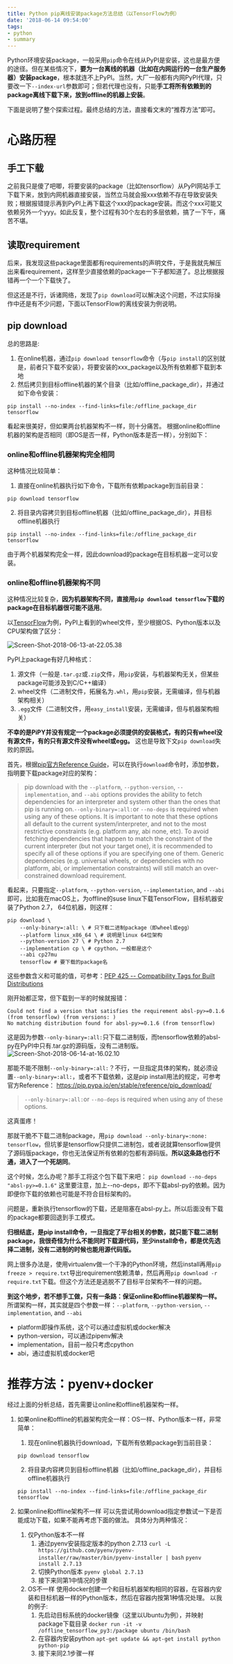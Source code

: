 ```yaml
---
title: Python pip离线安装package方法总结（以TensorFlow为例）
date: '2018-06-14 09:54:00'
tags:
- python
- summary
---
```


Python环境安装package，一般采用`pip`命令在线从PyPI是安装，这也是最方便的途径。但在某些情况下，**要为一台离线的机器（比如在内网运行的一台生产服务器）安装package**，根本就连不上PyPI。当然，大厂一般都有内网PyPI代理，只要改一下`--index-url`参数即可；但若代理也没有，只能**手工将所有依赖到的package离线下载下来，放到offline的机器上安装**。

下面是说明了整个探索过程。最终总结的方法，直接看文末的“推荐方法”即可。


<!--more-->


# 心路历程

## 手工下载
之前我只是傻了吧唧，将要安装的package（比如tensorflow）从PyPI网站手工下载下来，放到内网机器直接安装，当然立马就会报xxx依赖不存在导致安装失败；根据报错提示再到PyPI上再下载这个xxx的package安装。而这个xxx可能又依赖另外一个yyy。如此反复，整个过程有30个左右的多层依赖，搞了一下午，痛苦不堪。

## 读取requirement
后来，我发现这些package里面都有requirements的声明文件，于是我就先解压出来看requirement，这样至少直接依赖的package一下子都知道了。总比根据报错再一个一个下载快了。

但这还是不行，诉诸网络，发现了`pip download`可以解决这个问题，不过实际操作中还是有不少问题，下面以TensorFlow的离线安装为例说明。

## pip download

总的思路是:

1. 在online机器，通过`pip download tensorflow`命令（与`pip install`的区别就是，前者只下载不安装），将要安装的xxx_package以及所有依赖都下载到本地
2. 然后拷贝到目标offline机器的某个目录（比如/offline_package_dir），并通过如下命令安装：
```
pip install --no-index --find-links=file:/offline_package_dir tensorflow
```

看起来很美好，但如果两台机器架构不一样，则十分痛苦。
根据online和offline机器的架构是否相同（即OS是否一样，Python版本是否一样），分别如下：

### online和offline机器架构完全相同
这种情况比较简单：

1. 直接在online机器执行如下命令，下载所有依赖package到当前目录：
```
pip download tensorflow
```

2. 将目录内容拷贝到目标offline机器（比如/offline_package_dir），并目标offline机器执行
```
pip install --no-index --find-links=file:/offline_package_dir tensorflow
```

由于两个机器架构完全一样，因此download的package在目标机器一定可以安装。

### online和offline机器架构不同
这种情况比较复杂，**因为机器架构不同，直接用`pip download tensorflow`下载的package在目标机器很可能不适用**。

以[TensorFlow](https://pypi.org/project/tensorflow/#files)为例，PyPI上看到的wheel文件，至少根据OS、Python版本以及CPU架构做了区分：

![Screen-Shot-2018-06-13-at-22.05.38](https://cdn.imshuai.com/images/2018/06/Screen-Shot-2018-06-13-at-22.05.38.jpg)

PyPI上package有好几种格式：
1. 源文件（一般是`.tar.gz`或`.zip`文件，用`pip`安装，与机器架构无关，但某些package可能涉及到C/C++编译）
2. wheel文件（二进制文件，拓展名为`.whl`，用`pip`安装，无需编译，但与机器架构相关）
3. `.egg`文件（二进制文件，用`easy_install`安装，无需编译，但与机器架构相关）

**不幸的是PiPY并没有规定一个package必须提供的安装格式，有的只有wheel没有源文件，有的只有源文件没有wheel或egg。** 这也是导致下文`pip download`失败的原因。

首先，根据[pip官方Reference Guide](https://pip.pypa.io/en/stable/reference/pip_download/)，可以在执行`download`命令时，添加参数，指明要下载package对应的架构：

> pip download with the `--platform`, `--python-version`, `--implementation`, and `--abi` options provides the ability to fetch dependencies for an interpreter and system other than the ones that pip is running on.` --only-binary=:all: `or `--no-deps` is required when using any of these options. It is important to note that these options all default to the current system/interpreter, and not to the most restrictive constraints (e.g. platform any, abi none, etc). To avoid fetching dependencies that happen to match the constraint of the current interpreter (but not your target one), it is recommended to specify all of these options if you are specifying one of them. Generic dependencies (e.g. universal wheels, or dependencies with no platform, abi, or implementation constraints) will still match an over- constrained download requirement.

看起来，只要指定`--platform`, `--python-version`, `--implementation`, and `--abi`即可，比如我在macOS上，为offline的suse linux下载TensorFlow，目标机器安装了Python 2.7， 64位机器，则这样：
```
pip download \
    --only-binary=:all: \ # 只下载二进制package（即wheel或egg）
    --platform linux_x86_64 \ # 说明是linux 64位架构
    --python-version 27 \ # Python 2.7
    --implementation cp \ # cpython，一般都是这个
    --abi cp27mu
    tensorflow # 要下载的package名
```
这些参数含义和可能的值，可参考：[PEP 425 -- Compatibility Tags for Built Distributions](https://www.python.org/dev/peps/pep-0425/)

刚开始都正常，但下载到一半的时候就报错：

``` 
Could not find a version that satisfies the requirement absl-py>=0.1.6 (from tensorflow) (from versions: )
No matching distribution found for absl-py>=0.1.6 (from tensorflow)
```

这是因为参数`--only-binary=:all:`只下载二进制版，而tensorflow依赖的absl-py在PyPI中只有.tar.gz的源码版，没有二进制版。
![Screen-Shot-2018-06-14-at-16.02.10](https://cdn.imshuai.com/images/2018/06/Screen-Shot-2018-06-14-at-16.02.10.jpg)

那能不能不限制`--only-binary=:all:`？不行，一旦指定具体的架构，就必须设置`--only-binary=:all:`，或者不下载依赖，这是pip install用法的规定，可参考官方Reference： https://pip.pypa.io/en/stable/reference/pip_download/

> ` --only-binary=:all: `or `--no-deps` is required when using any of these options.

这真蛋疼！

那就干脆不下载二进制package，用`pip download --only-binary=:none: tensorflow`，但坑爹是tensorflow只提供二进制包，或者说就算tensorflow提供了源码版package，你也无法保证所有依赖的包都有源码版。**所以这条路也行不通，进入了一个死胡同**。

这个时候，怎么办呢？那手工将这个包下载下来吧：
```pip download --no-deps "absl-py>=0.1.6"```
这里要注意，加上--no-deps，即不下载absl-py的依赖。因为即便你下载的依赖也可能是不符合目标架构的。

问题是，重新执行tensorflow的下载，还是阻塞在absl-py上。所以后面没有下载的package都要回退到手工模式。

**归根结底，是pip install命令，一旦指定了平台相关的参数，就只能下载二进制package，我很奇怪为什么不能同时下载源代码，至少install命令，都是优先选择二进制，没有二进制的时候也能用源代码版。**

网上很多办法是，使用virtualenv做一个干净的Python环境，然后install再用`pip freeze > require.txt`导出requirement依赖清单，然后再用`pip download -r require.txt`下载。但这个方法还是逃脱不了目标平台架构不一样的问题。


**到这个地步，若不想手工做，只有一条路：保证online和offline机器架构一样。** 所谓架构一样，其实就是四个参数一样：`--platform`, `--python-version`, `--implementation`, and `--abi`

* platform即操作系统，这个可以通过虚拟机或docker解决
* python-version，可以通过pipenv解决
* implementation，目前一般只考虑cpython
* abi，通过虚拟机或docker吧

# 推荐方法：pyenv+docker
经过上面的分析总结，首先需要让online和offline机器架构一样。

1. 如果online和offline的机器架构完全一样：OS一样、Python版本一样，非常简单：
    1. 现在online机器执行download，下载所有依赖package到当前目录：
    ```
    pip download tensorflow
    ```

    2. 将目录内容拷贝到目标offline机器（比如/offline_package_dir），并目标offline机器执行
    ```
    pip install --no-index --find-links=file:/offline_package_dir tensorflow
    ```


2. 如果online和offline架构不一样
可以先尝试用download指定参数试一下是否能成功下载，如果不能再考虑下面的做法。
具体分为两种情况：
    1. 仅Python版本不一样
        1. 通过pyenv安装指定版本的python 2.7.13
        `curl -L https://github.com/pyenv/pyenv-installer/raw/master/bin/pyenv-installer | bash` 
        `pyenv install 2.7.13`
        2. 切换Python版本
        `pyenv global 2.7.13`
        3. 接下来同第1中情况的步骤
    2. OS不一样
        使用docker创建一个和目标机器架构相同的容器，在容器内安装和目标机器一样的Python版本，然后在容器内按第1种情况处理。
        以我的例子:
        1. 先启动目标系统的docker镜像（这里以Ubuntu为例），并映射package下载目录
        `docker run -it -v /offline_tensorflow_py3:/package ubuntu /bin/bash`
        2. 在容器内安装python
        `apt-get update && apt-get install python python-pip`
        3. 接下来同2.1步骤一样
       
        
        
